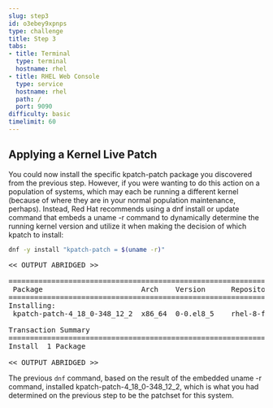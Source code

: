 ```yaml
---
slug: step3
id: o3ebey9xpnps
type: challenge
title: Step 3
tabs:
- title: Terminal
  type: terminal
  hostname: rhel
- title: RHEL Web Console
  type: service
  hostname: rhel
  path: /
  port: 9090
difficulty: basic
timelimit: 60
---
```

## Applying a Kernel Live Patch

You could now install the specific kpatch-patch package you discovered from the
previous step.  However, if you were wanting to do this action on a population
of systems, which may each be running a different kernel (because of where they
are in your normal population maintenance, perhaps).  Instead, Red Hat
recommends using a dnf install or update command that embeds a uname -r
command to dynamically determine the running kernel version and utilize it
when making the decision of which kpatch to install:

```bash
dnf -y install "kpatch-patch = $(uname -r)"
```

<pre class="file">
<< OUTPUT ABRIDGED >>

=========================================================================================
 Package                       Arch    Version      Repository                      Size
=========================================================================================
Installing:
 kpatch-patch-4_18_0-348_12_2  x86_64  0-0.el8_5    rhel-8-for-x86_64-baseos-rpms  7.7 k

Transaction Summary
=========================================================================================
Install  1 Package

<< OUTPUT ABRIDGED >>
</pre>

The previous `dnf` command, based on the result of the embedded uname -r
command, installed kpatch-patch-4_18_0-348_12_2, which is what you had
determined on the previous step to be the patchset for this system.
